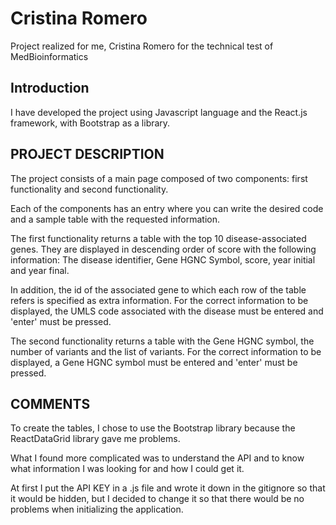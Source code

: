 # Cristina Romero

Project realized for me, Cristina Romero for the technical test of MedBioinformatics


## Introduction

I have developed the project using Javascript language and the React.js framework, with Bootstrap as a library.



## PROJECT DESCRIPTION

The project consists of a main page composed of two components: first functionality and second functionality. 

Each of the components has an entry where you can write the desired code and a sample table with the requested information.

The first functionality returns a table with the top 10 disease-associated genes. They are displayed in descending order of score with the following information: The disease identifier, Gene HGNC Symbol, score, year initial and year final. 

In addition, the id of the associated gene to which each row of the table refers is specified as extra information.
For the correct information to be displayed, the UMLS code associated with the disease must be entered and 'enter' must be pressed.

The second functionality returns a table with the Gene HGNC symbol, the number of variants and the list of variants.
For the correct information to be displayed, a Gene HGNC symbol must be entered and 'enter' must be pressed.



## COMMENTS

To create the tables, I chose to use the Bootstrap library because the ReactDataGrid library gave me problems.

What I found more complicated was to understand the API and to know what information I was looking for and how I could get it.

At first I put the API KEY in a .js file and wrote it down in the gitignore so that it would be hidden, but I decided to change it so that there would be no problems when initializing the application.
